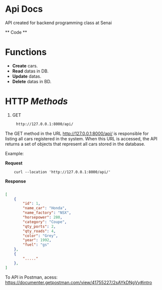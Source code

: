 # Api Docs

API created for backend programming class at Senai

** Code ** 

# Functions 

- **Create** cars. 
- **Read** datas in DB.
- **Update** datas.
- **Delete** datas in BD. 

# HTTP *Methods*

1. GET

```bash 
     http://127.0.0.1:8000/api/
```
The GET method in the URL http://127.0.0.1:8000/api/ is responsible for listing all cars registered in the system.
When this URL is accessed, the API returns a set of objects that represent all cars stored in the database.

Example:

**Request**
```curl
    curl --location 'http://127.0.0.1:8000/api/'
```
**Response**
```json

[
    {
        "id": 1,
        "name_car": "Honda",
        "name_factory": "NSX",
        "horsepower": 280,
        "category": "Coupe",
        "qty_ports": 2,
        "qty_roads": 4,
        "color": "Grey",
        "year": 1992,
        "fuel": "gs"
    },
    {
        "....."
    },
]

```
























 To API in Postman, acess: https://documenter.getpostman.com/view/41755227/2sAYkDNgVy#intro